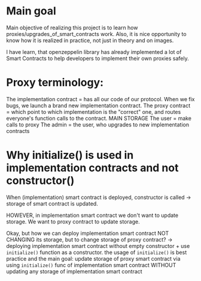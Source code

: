 # Main goal
Main objective of realizing this project is to learn how proxies/upgrades_of_smart_contracts work. Also, it is nice opportunity to know how it is realized in practice, not just in theory and on images.

I have learn, that openzeppelin library has already implemented a lot of Smart Contracts to help developers to implement their own proxies safely.

# Proxy terminology:
The implementation contract = has all our code of our protocol. When we fix bugs, we launch a brand new implementation contract.
The proxy contract = which point to which implementation is the "correct" one, and routes everyone's function calls to the contract. MAIN STORAGE
The user = make calls to proxy
The admin = the user, who upgrades to new implementation contracts 


# Why initialize() is used in implementation contracts and not constructor()

When (implementation) smart contract is deployed, constructor is called -> storage of smart contract is updated.

HOWEVER, in implementation smart contract we don't want to update storage. We want to proxy contract to update storage.

Okay, but how we can deploy implementation smart contract NOT CHANGING its storage, but to change storage of proxy contract?
-> deploying implementation smart contract without empty constructor + use `initialize()` function as a constructor.
the usage of `initialize()` is best practice and the main goal: update storage of proxy smart contract via using `initialize()` func of implementation smart contract WITHOUT updating any storage of implementation smart contract    